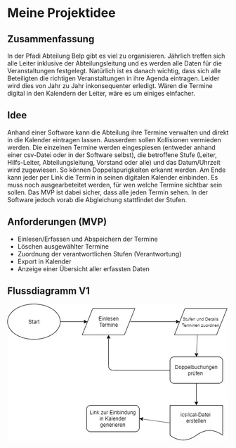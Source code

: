 # Meine Projektidee
## Zusammenfassung
In der Pfadi Abteilung Belp gibt es viel zu organisieren. Jährlich treffen sich alle Leiter inklusive der Abteilungsleitung und es werden alle Daten für die Veranstaltungen festgelegt. Natürlich ist es danach wichtig, dass sich alle Beteiligten die richtigen Veranstaltungen in ihre Agenda eintragen. Leider wird dies von Jahr zu Jahr inkonsequenter erledigt. Wären die Termine digital in den Kalendern der Leiter, wäre es um einiges einfacher. 

## Idee
Anhand einer Software kann die Abteilung ihre Termine verwalten und direkt in die Kalender eintragen lassen. Ausserdem sollen Kollisionen vermieden werden. Die einzelnen Termine werden eingespiesen (entweder anhand einer csv-Datei oder in der Software selbst), die betroffene Stufe (Leiter, Hilfs-Leiter, Abteilungsleitung, Vorstand oder alle) und das Datum/Uhrzeit wird zugewiesen. So können Doppelspurigkeiten erkannt werden. Am Ende kann jeder per Link die Termin in seinen digitalen Kalender einbinden. Es muss noch ausgearbeteitet werden, für wen welche Termine sichtbar sein sollen. Das MVP ist dabei sicher, dass alle jeden Termin sehen. In der Software jedoch vorab die Abgleichung stattfindet der Stufen. 

## Anforderungen (MVP)
* Einlesen/Erfassen und Abspeichern der Termine
* Löschen ausgewählter Termine 
* Zuordnung der verantwortlichen Stufen (Verantwortung)
* Export in Kalender
* Anzeige einer Übersicht aller erfassten Daten 

## Flussdiagramm V1
![Flowdiagramm PROG2](plannerbrunch/docs/flow.jpg "Flow diagram")

